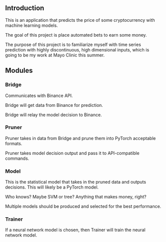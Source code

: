 ## Introduction

This is an application that predicts the price of some cryptocurrency
with machine learning models.

The goal of this project is place automated bets to earn some money.

The purpose of this project is to familiarize myself with time series
prediction with highly discontinuous, high dimensional inputs, which is
going to be my work at Mayo Clinic this summer.

## Modules
### Bridge
Communicates with Binance API.

Bridge will get data from Binance for prediction.

Bridge will relay the model decision to Binance.

### Pruner
Pruner takes in data from Bridge and prune them into PyTorch acceptable
formats.

Pruner takes model decision output and pass it to API-compatible commands.

### Model
This is the statistical model that takes in the pruned data and outputs decisions.
This will likely be a PyTorch model.

Who knows? Maybe SVM or tree? Anything that makes money, right?

Multiple models should be produced and selected for the best performance.


### Trainer

If a neural network model is chosen, then Trainer will train the neural
network model.